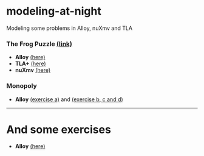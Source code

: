 # modeling-at-night
Modeling some problems in Alloy, nuXmv and TLA


### The Frog Puzzle [(link)](http://www.digyourowngrave.com/frog-jumping-puzzle/)

- __Alloy__ [(here)](https://github.com/vitorenesduarte/modeling-at-night/blob/master/the-frog-puzzle/frogs.als)
- __TLA+__ [(here)](https://github.com/vitorenesduarte/modeling-at-night/blob/master/the-frog-puzzle/frogs.tla)
- __nuXmv__ [(here)](https://github.com/vitorenesduarte/modeling-at-night/blob/master/the-frog-puzzle/frogs.smv)


### Monopoly

- __Alloy__ [(exercise a)](https://github.com/vitorenesduarte/modeling-at-night/blob/master/monopoly/monopoly_a.als) and [(exercise b, c and d)](https://github.com/vitorenesduarte/modeling-at-night/blob/master/monopoly/monopoly_b_c_d.als)


--------------------
# And some exercises

- __Alloy__ [(here)](https://github.com/vitorenesduarte/modeling-at-night/tree/master/alloy-exercises)

